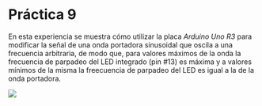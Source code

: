# Práctica 9
En esta experiencia se muestra cómo utilizar la placa _Arduino Uno R3_ para modificar la señal de una onda portadora sinusoidal
que oscila a una frecuencia arbitraria, de modo que, para valores máximos de la onda la frecuencia de parpadeo del LED integrado 
(pin #13) es máxima y a valores mínimos de la misma la freecuencia de parpadeo del LED es igual
a la de la onda portadora.

![](doc/arduino.gif)